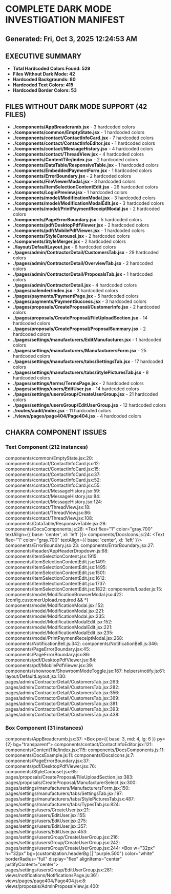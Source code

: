 # COMPLETE DARK MODE INVESTIGATION MANIFEST
## Generated: Fri, Oct  3, 2025 12:24:53 AM

## EXECUTIVE SUMMARY
- **Total Hardcoded Colors Found: 529**
- **Files Without Dark Mode: 42**
- **Hardcoded Backgrounds: 80**
- **Hardcoded Text Colors: 415**
- **Hardcoded Border Colors: 53**

## FILES WITHOUT DARK MODE SUPPORT (42 FILES)

- **./components/AppBreadcrumb.jsx** - 3 hardcoded colors
- **./components/common/EmptyState.jsx** - 1 hardcoded colors
- **./components/contact/ContactInfoCard.jsx** - 7 hardcoded colors
- **./components/contact/ContactInfoEditor.jsx** - 1 hardcoded colors
- **./components/contact/MessageHistory.jsx** - 4 hardcoded colors
- **./components/contact/ThreadView.jsx** - 4 hardcoded colors
- **./components/ContentTile/index.jsx** - 2 hardcoded colors
- **./components/DataTable/ResponsiveTable.jsx** - 1 hardcoded colors
- **./components/EmbeddedPaymentForm.jsx** - 1 hardcoded colors
- **./components/ErrorBoundary.jsx** - 2 hardcoded colors
- **./components/FileViewerModal.jsx** - 3 hardcoded colors
- **./components/ItemSelectionContentEdit.jsx** - 26 hardcoded colors
- **./components/LoginPreview.jsx** - 1 hardcoded colors
- **./components/model/ModificationModal.jsx** - 3 hardcoded colors
- **./components/model/ModificationModalEdit.jsx** - 3 hardcoded colors
- **./components/model/PrintPaymentReceiptModal.jsx** - 2 hardcoded colors
- **./components/PageErrorBoundary.jsx** - 5 hardcoded colors
- **./components/pdf/DesktopPdfViewer.jsx** - 2 hardcoded colors
- **./components/pdf/MobilePdfViewer.jsx** - 1 hardcoded colors
- **./components/StyleCarousel.jsx** - 2 hardcoded colors
- **./components/StyleMerger.jsx** - 2 hardcoded colors
- **./layout/DefaultLayout.jsx** - 6 hardcoded colors
- **./pages/admin/ContractorDetail/CustomersTab.jsx** - 29 hardcoded colors
- **./pages/admin/ContractorDetail/OverviewTab.jsx** - 2 hardcoded colors
- **./pages/admin/ContractorDetail/ProposalsTab.jsx** - 1 hardcoded colors
- **./pages/admin/ContractorDetail.jsx** - 4 hardcoded colors
- **./pages/calender/index.jsx** - 3 hardcoded colors
- **./pages/payments/PaymentPage.jsx** - 5 hardcoded colors
- **./pages/payments/PaymentSuccess.jsx** - 3 hardcoded colors
- **./pages/proposals/CreateProposal/CustomerInfo.jsx** - 2 hardcoded colors
- **./pages/proposals/CreateProposal/FileUploadSection.jsx** - 14 hardcoded colors
- **./pages/proposals/CreateProposal/ProposalSummary.jsx** - 2 hardcoded colors
- **./pages/settings/manufacturers/EditManufacturer.jsx** - 1 hardcoded colors
- **./pages/settings/manufacturers/ManufacturersForm.jsx** - 25 hardcoded colors
- **./pages/settings/manufacturers/tabs/SettingsTab.jsx** - 17 hardcoded colors
- **./pages/settings/manufacturers/tabs/StylePicturesTab.jsx** - 8 hardcoded colors
- **./pages/settings/terms/TermsPage.jsx** - 2 hardcoded colors
- **./pages/settings/users/EditUser.jsx** - 14 hardcoded colors
- **./pages/settings/usersGroup/CreateUserGroup.jsx** - 21 hardcoded colors
- **./pages/settings/usersGroup/EditUserGroup.jsx** - 12 hardcoded colors
- **./routes/__audit__/index.jsx** - 11 hardcoded colors
- **./views/pages/page404/Page404.jsx** - 4 hardcoded colors

## CHAKRA COMPONENT ISSUES

### Text Component (212 instances)
components/common/EmptyState.jsx:20:      <Text color="gray.500" fontSize="sm">
components/contact/ContactInfoCard.jsx:12:      <Text fontSize="sm" color="gray.500">
components/contact/ContactInfoCard.jsx:15:      <Text fontWeight="semibold" color="gray.800" maxW="60%" textAlign="right" noOfLines={2}>
components/contact/ContactInfoCard.jsx:37:            <Text color="gray.500" fontSize="sm">
components/contact/ContactInfoCard.jsx:52:                <Text fontSize="sm" color="gray.500" mb={1}>
components/contact/ContactInfoCard.jsx:55:                <Text fontWeight="semibold" color="gray.800">
components/contact/MessageHistory.jsx:59:      <Text fontSize="sm" color="gray.500">
components/contact/MessageHistory.jsx:84:                <Text fontSize="xs" color="gray.500" noOfLines={1}>
components/contact/MessageHistory.jsx:124:                <Text fontSize="xs" color="gray.500">
components/contact/ThreadView.jsx:18:      <Text fontSize="xs" color="gray.500" mb={1}>
components/contact/ThreadView.jsx:86:            <Text fontSize="sm" color="gray.500">
components/contact/ThreadView.jsx:108:                  <Text fontSize="sm" color="gray.500">
components/DataTable/ResponsiveTable.jsx:28:                <Text fontSize="xs" color="gray.500" fontWeight="600" mb={1}>
components/DocsComponents.js:28:        <Text flex="1" color="gray.700" textAlign={{ base: 'center', xl: 'left' }}>
components/DocsIcons.js:24:      <Text flex="1" color="gray.700" textAlign={{ base: 'center', xl: 'left' }}>
components/ErrorBoundary.jsx:23:          <Text mb={4} color="gray.600">
components/ErrorBoundary.jsx:27:            <Text fontSize="sm" color="gray.500" mb={4} fontFamily="mono">
components/header/AppHeaderDropdown.js:68:                  <Text fontSize="xs" color="muted">
components/ItemSelectionContent.jsx:1915:                        <Text color="red.500" mt={1} mb={4}>
components/ItemSelectionContentEdit.jsx:1491:                                            <Text py={4} color="gray.500">
components/ItemSelectionContentEdit.jsx:1495:                                            <Text py={4} color="gray.500">
components/ItemSelectionContentEdit.jsx:1501:                                                    <Text py={4} textAlign="center" color="gray.500" fontSize="sm">
components/ItemSelectionContentEdit.jsx:1612:                                                                            <Text fontSize="xs" color="blue.500" mb="0.25rem">
components/ItemSelectionContentEdit.jsx:1737:                        <Text color="red.500" mt={1} mb={4}>
components/ItemSelectionContentEdit.jsx:1822:                            <Text color="gray.500" textAlign="center" py={3} fontSize="sm">
components/Loader.js:15:        <Text fontSize="sm" color="gray.500">
components/model/ModificationBrowserModal.jsx:422:              {config.customerUpload.required && <Text color="red.500">*</Text>}
components/model/ModificationModal.jsx:152:                  <Text fontSize="xs" color="gray.500" mt={2}>
components/model/ModificationModal.jsx:221:                      <Text fontSize="xs" color="gray.500" mt={1}>
components/model/ModificationModal.jsx:235:                  <Text fontSize="xs" color="gray.500" mt={2}>
components/model/ModificationModalEdit.jsx:152:                  <Text fontSize="xs" color="gray.500" mt={2}>
components/model/ModificationModalEdit.jsx:221:                      <Text fontSize="xs" color="gray.500" mt={1}>
components/model/ModificationModalEdit.jsx:235:                  <Text fontSize="xs" color="gray.500" mt={2}>
components/model/PrintPaymentReceiptModal.jsx:268:            <Text fontSize="sm" color="gray.600">
components/NotificationBell.js:342:                        <Text fontSize="xs" color="muted" noOfLines={2}>
components/NotificationBell.js:346:                      <Text fontSize="xs" color="muted" mt={1}>
components/PageErrorBoundary.jsx:45:                  <Text color="gray.600" fontSize="lg">
components/PageErrorBoundary.jsx:86:                <Text fontSize="sm" color="gray.500">
components/pdf/DesktopPdfViewer.jsx:84:            <Text color="red.500" fontSize="sm">
components/pdf/MobilePdfViewer.jsx:39:            <Text fontSize="sm" color="red.500">
components/showroom/ShowroomModeToggle.jsx:167:              <Text fontSize="xs" color="red.500" mt={1}>
helpers/notify.js:61:              <Text fontSize="sm" color="muted" mt={1}>
layout/DefaultLayout.jsx:130:          <Text color="muted" mb={4}>
pages/admin/ContractorDetail/CustomersTab.jsx:263:              <Text fontSize="sm" color="gray.600">
pages/admin/ContractorDetail/CustomersTab.jsx:282:                  <Text fontSize="xs" color="gray.500" textTransform="uppercase" letterSpacing="wide">
pages/admin/ContractorDetail/CustomersTab.jsx:356:                                <Text fontSize="xs" color="gray.500">
pages/admin/ContractorDetail/CustomersTab.jsx:369:                              <Text fontSize="sm" color="gray.500">
pages/admin/ContractorDetail/CustomersTab.jsx:381:                              <Text fontSize="sm" color="gray.500">
pages/admin/ContractorDetail/CustomersTab.jsx:393:                              <Text fontSize="sm" color="gray.500">
pages/admin/ContractorDetail/CustomersTab.jsx:438:                                <Text fontSize="xs" color="gray.500">

### Box Component (31 instances)
components/AppBreadcrumb.jsx:37:    <Box px={{ base: 3, md: 4, lg: 6 }} py={2} bg="transparent">
components/contact/ContactInfoEditor.jsx:121:          <Box bg="gray.50" borderRadius="md" px={4} py={3} mb={6} borderWidth="1px" borderColor="gray.100">
components/ContentTile/index.jsx:115:            <Box color="gray.500" flexShrink={0} mt={0.5}>
components/DocsComponents.js:11:    <Box bg="blue.50" borderWidth="2px" borderColor="blue.500" borderRadius="md" mb={4}>
components/DocsExample.js:11:    <Box className="example" borderWidth="1px" borderRadius="md" overflow="hidden" bg="white" boxShadow="sm">
components/DocsIcons.js:7:  <Box bg="yellow.50" borderWidth="2px" borderColor="yellow.400" borderRadius="md" mb={4}>
components/PageErrorBoundary.jsx:37:                <Box color="red.500">
components/pdf/DesktopPdfViewer.jsx:76:      <Box flex="1" borderWidth="1px" borderRadius="md" bg="gray.50" overflow="auto" p={4}>
components/StyleCarousel.jsx:65:          <Box px={3} py={2} color="gray.500" fontSize="sm">
pages/proposals/CreateProposal/FileUploadSection.jsx:383:            <Box mt={6} p={4} borderRadius="lg" bg="blue.50" borderWidth="1px" borderColor="blue.100">
pages/proposals/CreateProposal/ManufacturerSelect.jsx:300:                                <Box position="relative" bg="gray.50" overflow="hidden" height="180px">
pages/settings/manufacturers/ManufacturersForm.jsx:150:      <Box border="2px dashed" borderColor="gray.300" borderRadius="lg" p={4} textAlign="center" position="relative" bg="gray.50">
pages/settings/manufacturers/tabs/SettingsTab.jsx:197:          <Box px={3} py={2} fontSize="xs" color="gray.500">
pages/settings/manufacturers/tabs/StylePicturesTab.jsx:487:                <Box mb={4} borderWidth="1px" borderRadius="md" p={3} bg="gray.50">
pages/settings/manufacturers/tabs/TypesTab.jsx:824:              <Box mb={4} p={3} bg="brand.50" borderRadius="md" border="1px" borderColor="brand.200">
pages/settings/users/CreateUser.jsx:21:        <Box p={2} borderRadius="md" bg="brand.50">
pages/settings/users/EditUser.jsx:155:                    <Box p={2} borderRadius="md" bg="brand.50">
pages/settings/users/EditUser.jsx:275:                    <Box p={2} borderRadius="md" bg="brand.50">
pages/settings/users/EditUser.jsx:357:                    <Box p={2} borderRadius="md" bg="brand.50">
pages/settings/users/EditUser.jsx:453:                    <Box p={2} borderRadius="md" bg="brand.50">
pages/settings/usersGroup/CreateUserGroup.jsx:216:                <Box w="24px" h="24px" bg="green.50" color="green.500" borderRadius="full" display="flex" alignItems="center" justifyContent="center">
pages/settings/usersGroup/CreateUserGroup.jsx:242:              <Box mb={4} p={3} borderRadius="md" bg="blue.50" border="1px solid" borderColor="blue.200">
pages/settings/usersGroup/CreateUserGroup.jsx:244:                  <Box w="32px" h="32px" bg={customization.headerBg || "purple.500"} color="white" borderRadius="full" display="flex" alignItems="center" justifyContent="center">
pages/settings/usersGroup/EditUserGroup.jsx:281:              <Box borderRadius="lg" bg="blue.50" borderWidth="1px" borderColor="blue.100" p={4}>
views/notifications/NotificationsPage.js:361:                            <Box mt={1} color="brand.500">
views/pages/page404/Page404.jsx:8:    <Box minH="100vh" display="flex" alignItems="center" bg="gray.50" role="main">
views/proposals/AdminProposalView.js:400:                    <Box bg="gray.50" borderRadius="md" borderWidth="1px" borderColor="gray.200" p={4}>

